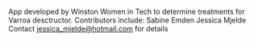 App developed by Winston Women in Tech to determine treatments for Varroa desctructor.
Contributors include:
Sabine Emden
Jessica Mjelde
Contact jessica_mjelde@hotmail.com for details